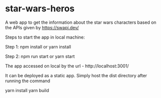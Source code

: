 # star-wars-heros

A web app to get the information about the star wars characters based on the APIs given by https://swapi.dev/

Steps to start the app in local machine:

Step 1:
npm install
or
yarn install

Step 2:
npm run start 
or
yarn start

The app accessed on local by the url - http://localhost:3001/

It can be deployed as a static app.
Simply host the dist directory after running the command

yarn install
yarn build

